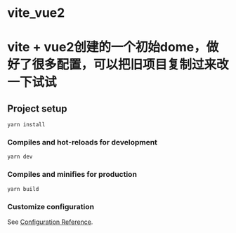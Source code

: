 # vite_vue2
# vite + vue2创建的一个初始dome，做好了很多配置，可以把旧项目复制过来改一下试试
## Project setup
```
yarn install
```

### Compiles and hot-reloads for development
```
yarn dev
```

### Compiles and minifies for production
```
yarn build
```

### Customize configuration
See [Configuration Reference](https://cli.vuejs.org/config/).
